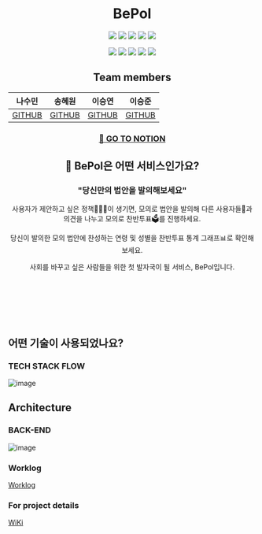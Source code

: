 <div align="center">

  # BePol
  <p>
    <img src="https://img.shields.io/badge/JavaScript-%23F7DF1E?style=flat&logo=JavaScript&logoColor=white"/>
    <img src="https://img.shields.io/badge/React-%2361DAFB?style=flat&logo=React&logoColor=white"/>
    <img src="https://img.shields.io/badge/Redux-%23764ABC?style=flat&logo=Redux&logoColor=white"/>
    <img src="https://img.shields.io/badge/HTML-%23E34F26?style=flat&logo=HTML5&logoColor=white"/>
    <img src="https://img.shields.io/badge/Styled_components-%23DB7093?style=flat&logo=styled-components&logoColor=white"/>
  </p>
  <p>
    <img src="https://img.shields.io/badge/Node.js-%23339933?style=flat&logo=Swift&logoColor=white"/>
    <img src="https://img.shields.io/badge/EXPRESS-%23000000?style=flat&logo=Express&logoColor=white"/>
    <img src="https://img.shields.io/badge/MongoDB-%2347A248?style=flat&logo=MongoDB&logoColor=white"/>    
    <img src="https://img.shields.io/badge/Mongoose-%2347A248?style=flat&logo=MongoDB&logoColor=white"/>    
    <img src="https://img.shields.io/badge/AWS%20Multer-%23569A31?style=flat&logo=AMAZON%20AWS&logoColor=white"/>
  </p>
  
  ## Team members
  
| 나수민 | 송혜원 | 이승연 | 이승준 |
| --- | --- | --- | --- |
| [GITHUB](https://github.com/soominna) | [GITHUB](https://github.com/Hojewl) | [GITHUB](https://github.com/dltmddus) | [GITHUB](https://github.com/lsj135779) |

  ### [📓 GO TO NOTION]()

  ## 🚚 BePol은 어떤 서비스인가요?
  
  ###  "당신만의 법안을 발의해보세요"

  사용자가 제안하고 싶은 정책🧑🏻‍⚖️이 생기면, 모의로 법안을 발의해 다른 사용자들👥과 의견을 나누고 모의로 찬반투표🗳를 진행하세요.
  
  당신이 발의한 모의 법안에 찬성하는 연령 및 성별을 찬반투표 통계 그래프📊로 확인해보세요.
  
  사회를 바꾸고 싶은 사람들을 위한 첫 발자국이 될 서비스, BePol입니다.
  
</div>

<br>
<br>
<br>
<br>
<br>


## 어떤 기술이 사용되었나요?

### TECH STACK FLOW
![image](https://user-images.githubusercontent.com/73332608/184178508-66cc01b3-65c9-4ce2-b2f8-1bb17fb5e5f6.png)


## Architecture
### BACK-END
![image](https://user-images.githubusercontent.com/73332608/184178464-82850aa0-cccf-4cb8-881d-70fe34db1304.png)


### Worklog
[Worklog](https://github.com/oxopolitics-internship-for-codestates/BePol/wiki/Team#worklog)

### For project details
[WiKi](https://github.com/oxopolitics-internship-for-codestates/BePol/wiki)
